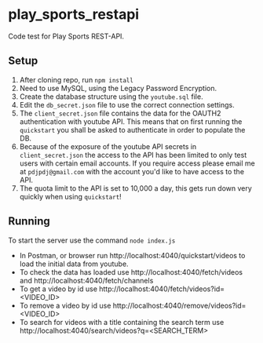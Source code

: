 # play_sports_restapi

Code test for Play Sports REST-API.

## Setup
1) After cloning repo, run `npm install`
2) Need to use MySQL, using the Legacy Password Encryption.
3) Create the database structure using the `youtube.sql` file.
4) Edit the `db_secret.json` file to use the correct connection settings.
5) The `client_secret.json` file contains the data for the OAUTH2 authentication with youtube API. This means that on first running the `quickstart` you shall be asked to authenticate in order to populate the DB.
6) Because of the exposure of the youtube API secrets in `client_secret.json` the access to the API has been limited to only test users with certain email accounts. If you require access please email me at `pdjpdj@gmail.com` with the account you'd like to have access to the API.
7) The quota limit to the API is set to 10,000 a day, this gets run down very quickly when using `quickstart`!

## Running
To start the server use the command `node index.js`

- In Postman, or browser run http://localhost:4040/quickstart/videos to load the initial data from youtube.
- To check the data has loaded use http://localhost:4040/fetch/videos and http://localhost:4040/fetch/channels
- To get a video by id use http://localhost:4040/fetch/videos?id=<VIDEO_ID>
- To remove a video by id use http://localhost:4040/remove/videos?id=<VIDEO_ID>
- To search for videos with a title containing the search term use http://localhost:4040/search/videos?q=<SEARCH_TERM>
